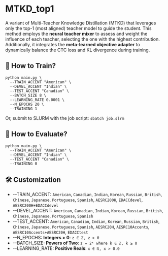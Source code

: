 # MTKD_top1
A variant of Multi-Teacher Knowledge Distillation (MTKD) that leverages only the top-1 (most aligned) teacher model to guide the student. This method employs the **neural teacher mixer** to assess and weight the influence of each teacher, selecting the one with the highest contribution. Additionally, it integrates the **meta-learned objective adapter** to dynamically balance the CTC loss and KL divergence during training.


## 🚀 How to Train?
```
python main.py \
  --TRAIN_ACCENT "American" \
  --DEVEL_ACCENT "Indian" \
  --TEST_ACCENT "Canadian" \
  --BATCH_SIZE 8 \
  --LEARNING_RATE 0.0001 \
  --N_EPOCHS 20 \
  --TRAINING 1
```
Or, submit to SLURM with the job script: `sbatch job.slrm`


## 🧪 How to Evaluate?
```
python main.py \
  --TRAIN_ACCENT "American" \
  --DEVEL_ACCENT "Indian" \
  --TEST_ACCENT "Canadian" \
  --TRAINING 0
```


## 🛠️ Customization
- --TRAIN_ACCENT: `American`, `Canadian`, `Indian`, `Korean`, `Russian`, `British`, `Chinese`, `Japanese`, `Portuguese`, `Spanish`, `AESRC200H`, `EDACCdevel`, `AESRC200H+EDACCdevel`
- --DEVEL_ACCENT: `American`, `Canadian`, `Indian`, `Korean`, `Russian`, `British`, `Chinese`, `Japanese`, `Portuguese`, `Spanish`
- --TEST_ACCENT: `American`, `Canadian`, `Indian`, `Korean`, `Russian`, `British`, `Chinese`, `Japanese`, `Portuguese`, `Spanish`, `AESRC20H`, `AESRC10Accents`, `AESRC10Accents+AESRC20H`, `EDACCtest`
- --N_EPOCHS: **Integers > 0**: `z ∈ ℤ, z > 0`
- --BATCH_SIZE: **Powers of Two**: `z = 2ᵏ where k ∈ ℤ, k ≥ 0`
- --LEARNING_RATE: **Positive Reals**: `x ∈ ℝ, x > 0.0`













